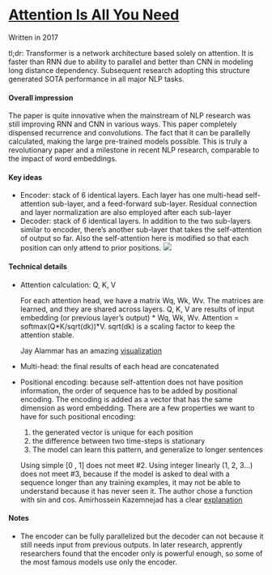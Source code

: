 # [Attention Is All You Need](https://arxiv.org/abs/1706.03762)

Written in 2017

tl;dr: Transformer is a network architecture based solely on attention. It is faster than RNN due to ability to parallel and better than CNN in modeling long distance dependency. Subsequent research adopting this structure generated SOTA performance in all major NLP tasks.  

#### Overall impression
The paper is quite innovative when the mainstream of NLP research was still improving RNN and CNN in various ways. This paper completely dispensed recurrence and convolutions. The fact that it can be parallelly calculated, making the large pre-trained models possible. This is truly a revolutionary paper and a milestone in recent NLP research, comparable to the impact of word embeddings.  

#### Key ideas
- Encoder: stack of 6 identical layers. Each layer has one multi-head self-attention sub-layer, and a feed-forward sub-layer. Residual connection and layer normalization are also employed after each sub-layer
- Decoder: stack of 6 identical layers. In addition to the two sub-layers similar to encoder, there’s another sub-layer that takes the self-attention of output so far. Also the self-attention here is modified so that each position can only attend to prior positions. 
![]( https://i0.wp.com/blog.exxactcorp.com/wp-content/uploads/2019/05/1_blSbN23mOGMZ_DWvTAcO1w.png)

#### Technical details
- Attention calculation: Q, K, V

  For each attention head, we have a matrix Wq, Wk, Wv. The matrices are learned, and they are shared across layers. Q, K, V are results of input embedding (or previous layer’s output) * Wq, Wk, Wv.  Attention = softmax(Q*K/sqrt(dk))*V.  sqrt(dk) is a scaling factor to keep the attention stable.

  Jay Alammar has an amazing [visualization](http://jalammar.github.io/illustrated-transformer/)

- Multi-head: the final results of each head are concatenated 
- Positional encoding: because self-attention does not have position information, the order of sequence has to be added by positional encoding. The encoding is added as a vector that has the same dimension as word embedding. There are a few properties we want to have for such positional encoding:
  1. the generated vector is unique for each position
  2. the difference between two time-steps is stationary
  3.  The model can learn this pattern, and generalize to longer sentences
  
  Using simple [0 , 1] does not meet #2. Using integer linearly (1, 2, 3…) does not meet #3, because if the model is asked to deal with a sequence longer than any training examples, it may not be able to understand because it has never seen it. The author chose a function with sin and cos. 
  Amirhossein Kazemnejad has a clear [explanation](https://kazemnejad.com/blog/transformer_architecture_positional_encoding/)


#### Notes
- The encoder can be fully parallelized but the decoder can not because it still needs input from previous outputs. In later research, apprently researchers found that the encoder only is powerful enough, so some of the most famous models use only the encoder.
